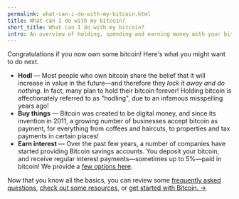 ```yaml
---
permalink: what-can-i-do-with-my-bitcoin.html
title: What can I do with my bitcoin?
short_title: What can I do with my bitcoin?
intro: An overview of holding, spending and earning money with your bitcoin.
---
```


Congratulations if you now own some bitcoin! Here's what you might want to do next.

- **Hodl** — Most people who own bitcoin share the belief that it will increase in value in the future—and therefore they *lock it away and do nothing*. In fact, many plan to hold their bitcoin forever! Holding bitcoin is affectionately referred to as "hodling", due to an infamous misspelling years ago!
- **Buy things** — Bitcoin was created to be digital money, and since its invention in 2011, a growing number of businesses accept bitcoin as payment, for everything from coffees and haircuts, to properties and tax payments in certain places!
- **Earn interest** — Over the past few years, a number of companies have started providing Bitcoin savings accounts. You deposit your bitcoin, and receive regular interest payments—sometimes up to 5%—paid in bitcoin! We provide a [few options here](/resources.html).

Now that you know all the basics, you can review some [frequently asked questions](/bitcoin-faqs.html), [check out some resources](/resources.html), or [get started with Bitcoin. →](/get-started.html)